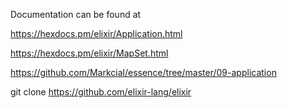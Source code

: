 Documentation can be found at

https://hexdocs.pm/elixir/Application.html

https://hexdocs.pm/elixir/MapSet.html

https://github.com/Markcial/essence/tree/master/09-application

git clone https://github.com/elixir-lang/elixir
